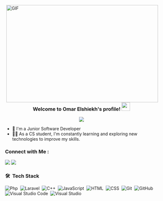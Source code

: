 
<img align="right" alt="GIF" src="https://github.com/abhisheknaiidu/abhisheknaiidu/blob/master/code.gif?raw=true" width="500" height="320" />
<h3 align="center">
  Welcome to Omar Elshiekh's profile!
  <img src="https://media.giphy.com/media/hvRJCLFzcasrR4ia7z/giphy.gif" width="28">
</h3>

<!-- Typing SVG by DenverCoder1 - https://github.com/DenverCoder1/readme-typing-svg -->
<p align="center">
  <a href="https://github.com/DenverCoder1/readme-typing-svg"><img src="https://readme-typing-svg.herokuapp.com/?lines=Back-end%20web%20developer;Always%20learn;Always%20search&font=Fira%20Code&center=true&width=440&height=45&color=1F51FF&vCenter=true&size=22"></a>
</p> 

- 🏢 I'm a Junior Software Developer
- 👨‍💻 As a CS student, I'm constantly learning and exploring new technologies to improve my skills.


### Connect with Me :

<a href="https://linkedin.com/in/omarelshiekh" target="_blank"><img src="https://img.shields.io/badge/-Omar%20Elshiekh-0077B5?style=for-the-badge&logo=Linkedin&logoColor=white"/></a>
<a href="https://t.me/omarelshiekh01" target="_blank"><img src="https://img.shields.io/badge/-Omar%20Elshiekh-0077B5?style=for-the-badge&logo=Telegram&logoColor=white"/></a>
### 🛠 &nbsp;Tech Stack
![Php](https://img.shields.io/badge/-Php-05122A?style=flat&logo=Php)&nbsp;
![Laravel](https://img.shields.io/badge/-Laravel-05122A?style=flat&logo=Laravel)&nbsp;
![C++](https://img.shields.io/badge/-C++-05122A?style=flat&logo=C++)&nbsp;
![JavaScript](https://img.shields.io/badge/-JavaScript-05122A?style=flat&logo=javascript)&nbsp;
![HTML](https://img.shields.io/badge/-HTML-05122A?style=flat&logo=HTML5)&nbsp;
![CSS](https://img.shields.io/badge/-CSS-05122A?style=flat&logo=CSS3&logoColor=1572B6)&nbsp;
![Git](https://img.shields.io/badge/-Git-05122A?style=flat&logo=git)&nbsp;
![GitHub](https://img.shields.io/badge/-GitHub-05122A?style=flat&logo=github)&nbsp;
![Visual Studio Code](https://img.shields.io/badge/-Visual%20Studio%20Code-05122A?style=flat&logo=visual-studio-code&logoColor=007ACC)&nbsp;
![Visual Studio](https://img.shields.io/badge/-Visual%20Studio-05122A?style=flat&logo=visual-studio&logoColor=007ACC)&nbsp;


